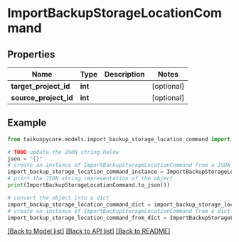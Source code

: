 # ImportBackupStorageLocationCommand


## Properties

Name | Type | Description | Notes
------------ | ------------- | ------------- | -------------
**target_project_id** | **int** |  | [optional] 
**source_project_id** | **int** |  | [optional] 

## Example

```python
from taikunpycore.models.import_backup_storage_location_command import ImportBackupStorageLocationCommand

# TODO update the JSON string below
json = "{}"
# create an instance of ImportBackupStorageLocationCommand from a JSON string
import_backup_storage_location_command_instance = ImportBackupStorageLocationCommand.from_json(json)
# print the JSON string representation of the object
print(ImportBackupStorageLocationCommand.to_json())

# convert the object into a dict
import_backup_storage_location_command_dict = import_backup_storage_location_command_instance.to_dict()
# create an instance of ImportBackupStorageLocationCommand from a dict
import_backup_storage_location_command_from_dict = ImportBackupStorageLocationCommand.from_dict(import_backup_storage_location_command_dict)
```
[[Back to Model list]](../README.md#documentation-for-models) [[Back to API list]](../README.md#documentation-for-api-endpoints) [[Back to README]](../README.md)


